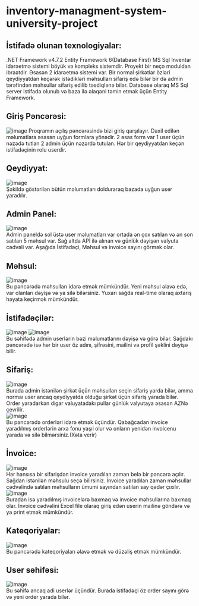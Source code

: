 # inventory-managment-system-university-project
## İstifadə olunan texnologiyalar:
.NET Framework v4.7.2
Entity Framework 6(Database First)
MS Sql
Inventar idarəetmə sistemi böyük və kompleks sistemdir. Proyekt bir neçə moduldan ibraətdir. Əsasən 2 idarəetmə sistemi var. Bir normal şirkətlər özləri qeydiyyatdan keçərək istədikləri məhsulları sifariş edə bilər bir də admin tərəfindən məhsullar sifariş edilib təsdiqlənə bilər. Database olaraq MS Sql server istifadə olunub və baza ilə əlaqəni təmin etmək üçün Entity Framework.
## Giriş Pəncərəsi:
![image](https://user-images.githubusercontent.com/47367245/83322001-44ecfd00-a265-11ea-984a-2993943680eb.png)
Proqramın açılış pəncərəsində bizi giriş qarşılayır. Daxil edilən məlumatlara əsasən uyğun formlara yönədir. 2 əsas form var 1 user üçün nəzədə tutlan 2 admin üçün nəzərdə tutulan. Hər bir qeydiyyatdan keçən istifadəçinin rolu userdir.
## Qeydiyyat:
![image](https://user-images.githubusercontent.com/47367245/83322025-71a11480-a265-11ea-9a03-e9befd32ce2d.png)\
Şəkildə göstərilən bütün məlumatları dolduraraq bazada uyğun user yaradılır.
## Admin Panel:
![image](https://user-images.githubusercontent.com/47367245/83322060-bb89fa80-a265-11ea-8e66-5d54a8c12025.png)\
Admin paneldə sol üstə user məlumatları var ortada ən çox satılan və ən son satılan 5 məhsul var. Sağ altda APİ ilə alınan və günlük dəyişən valyuta cədvəli var. Aşağıda İstifadəçi, Məhsul və invoice sayını görmək olar.
## Məhsul:
![image](https://user-images.githubusercontent.com/47367245/83322072-d5c3d880-a265-11ea-83d7-9bd0b84c9f5c.png)\
Bu pəncərədə məhsulları idarə etmək mümkündür. Yeni məhsul əlavə edə, var olanları dəyişə və ya silə bilərsiniz. Yuxarı sağda real-time olaraq axtarış həyata keçirmək mümkündür.
## İstifadəçilər:
![image](https://user-images.githubusercontent.com/47367245/83322091-f3913d80-a265-11ea-9544-fe861d3ed08b.png)
![image](https://user-images.githubusercontent.com/47367245/83322096-fc820f00-a265-11ea-9895-24ecdba41171.png)\
Bu səhifədə admin userlərin bəzi məlumatlarını dəyişə və görə bilər. Sağdakı pəncərədə isə hər bir user öz adını, şifrəsini, mailini və profil şəklini dəyişə bilir.
## Sifariş:
![image](https://user-images.githubusercontent.com/47367245/83322117-1facbe80-a266-11ea-90d5-3412b8730e93.png)\
Burada admin istənilən şirkət üçün məhsulları seçin sifariş yarda bilər, amma normaı user ancaq qeydiyyatda olduğu şirkət üçün sifariş yarada bilər. Order yaradarkən digar valuyatadakı pullar günlük valyutaya əsasən AZNə çevrilir.\
![image](https://user-images.githubusercontent.com/47367245/83322125-3c48f680-a266-11ea-8948-d3ca59b01eab.png)\
Bu pəncərədə orderləri idarə etmək üçündür. Qabağcadan invoice yaradılmış orderlərin arxa fonu yaşıl olur və onların yenidən invoicenu yarada və silə bilmərsiniz.(Xəta verir)
## İnvoice:
![image](https://user-images.githubusercontent.com/47367245/83322147-5f73a600-a266-11ea-9246-b153d89c4fc6.png)\
Hər hansısa bir sifarişdən invoice yaradılan zaman belə bir pəncərə açılır. Sağdan istənilən məhsulu seçə bilirsiniz. İnvoice yaradılan zaman məhsullar cədvəlində satılan məhsulların ümumi sayından satılan say qədər çıxılır.\
![image](https://user-images.githubusercontent.com/47367245/83322159-71eddf80-a266-11ea-8eb3-ecf6c2178afa.png)\
Buradan isə yaradılmış invoicelərə baxmaq və invoice məhsullarına baxmaq olar. İnvoice cədvəlini Excel file olaraq giriş edən userin mailinə göndərə və ya print etmək mümkündür.
## Kateqoriyalar:
![image](https://user-images.githubusercontent.com/47367245/83322174-8631dc80-a266-11ea-85be-f977db6cc5e6.png)\
Bu pəncərədə kateqoriyaları əlavə etmək və düzəliş etmək mümkündür.
## User səhifəsi:
![image](https://user-images.githubusercontent.com/47367245/83322185-98137f80-a266-11ea-85f4-44c86fb30c80.png)\
Bu səhifə ancaq adi userlər üçündür. Burada istifadəçi öz order sayını görə və yeni order yarada bilər. 

